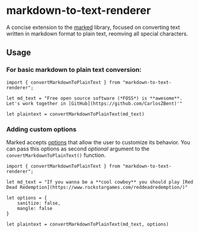 # markdown-to-text-renderer

A concise extension to the [marked](https://marked.js.org/) library, focused on converting text written in markdown format to plain text, reomving all special characters.

## Usage
### For basic markdown to plain text conversion:
```
import { convertMarkdownToPlainText } from "markdown-to-text-renderer";

let md_text = "Free open source software (*FOSS*) is **awesome**. Let's work together in [GitHub](https://github.com/CarlosZBent)'"

let plaintext = convertMarkdownToPlainText(md_text)
```
### Adding custom options
Marked accepts [options](https://marked.js.org/using_advanced#options) that allow the user to customize its behavior.
You can pass this options as second *optional* argument to the `convertMarkdownToPlainText()` function.
```
import { convertMarkdownToPlainText } from "markdown-to-text-renderer";

let md_text = "If you wanna be a **cool cowboy** you should play [Red Dead Redemption](https://www.rockstargames.com/reddeadredemption/)"

let options = {
    sanitize: false,
    mangle: false
}

let plaintext = convertMarkdownToPlainText(md_text, options)
```